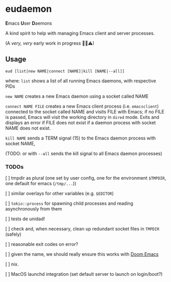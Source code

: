 # eudaemon

**E**macs **U**ser **D**aemons

A kind spirit to help with managing Emacs client and server processes.

(A _very, very_ early work in progress 👼👹⚠)


## Usage

```
eud [list|new NAME|connect [NAME]|kill [NAME|--all]]
```

where:
`list` shows a list of all running Emacs daemons, with respective PIDs

`new NAME` creates a new Emacs daemon using a socket called NAME

`connect NAME FILE` creates a new Emacs client process (i.e. `emacsclient`) connected to the socket called NAME and visits FILE with Emacs; if no FILE is passed, Emacs will visit the working directory in `dired` mode. Exits and displays an error if FILE does not exist if a daemon process with socket NAME does not exist.

`kill NAME` sends a TERM signal (15) to the Emacs daemon process with socket NAME,

(TODO: or with `--all` sends the kill signal to all Emacs daemon processes)



### TODOs

[ ] tmpdir as plural (one set by user config, one for the environment `$TMPDIR`, one default for emacs (`/tmp/...`))

[ ] similar overlays for other variables (e.g. `$EDITOR`)

[ ] `tokio::process` for spawning child processes and reading asynchronously from them

[ ] tests de unidad!

[ ] check and, when necessary, clean up redundant socket files in `TMPDIR` (safely)

[ ] reasonable exit codes on error?

[ ] given the name, we should really ensure this works with [Doom Emacs](https://github.com/doomemacs/doomemacs)

[ ] nix.

[ ] MacOS launchd integration (set default server to launch on login/boot?)
